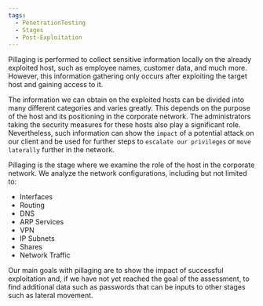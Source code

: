 ```yaml
---
tags:
  - PenetrationTesting
  - Stages
  - Post-Exploitation
---
```

Pillaging is performed to collect sensitive information locally on the already exploited host, such as employee names, customer data, and much more. However, this information gathering only occurs after exploiting the target host and gaining access to it.

The information we can obtain on the exploited hosts can be divided into many different categories and varies greatly. This depends on the purpose of the host and its positioning in the corporate network. The administrators taking the security measures for these hosts also play a significant role. Nevertheless, such information can show the `impact` of a potential attack on our client and be used for further steps to `escalate our privileges` or `move laterally` further in the network.

Pillaging is the stage where we examine the role of the host in the corporate network. We analyze the network configurations, including but not limited to:

- Interfaces
- Routing
- DNS
- ARP	Services
- VPN
- IP Subnets
- Shares
- Network Traffic

Our main goals with pillaging are to show the impact of successful exploitation and, if we have not yet reached the goal of the assessment, to find additional data such as passwords that can be inputs to other stages such as lateral movement.